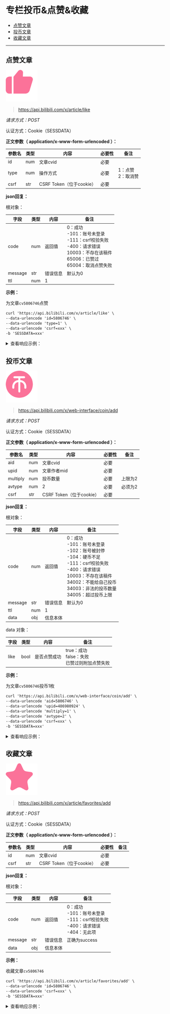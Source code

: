 # 专栏投币&点赞&收藏

- [点赞文章](#点赞文章)
- [投币文章](#投币文章)
- [收藏文章](#收藏文章)

---

## 点赞文章

<img src="../../assets/img/like.svg" width="100" height="100"/>

> https://api.bilibili.com/x/article/like

*请求方式：POST*

认证方式：Cookie（SESSDATA）

**正文参数（ application/x-www-form-urlencoded ）：**

| 参数名 | 类型 | 内容                | 必要性 | 备注                   |
| ------ | ---- | ------------------- | ------ | ---------------------- |
| id     | num  | 文章cvid            | 必要   |                        |
| type   | num  | 操作方式            | 必要   | 1：点赞<br />2：取消赞 |
| csrf   | str  | CSRF Token（位于cookie） | 必要   |                        |

**json回复：**

根对象：

| 字段    | 类型 | 内容     | 备注                                                         |
| ------- | ---- | -------- | ------------------------------------------------------------ |
| code    | num  | 返回值   | 0：成功 <br />-101：账号未登录<br />-111：csrf校验失败<br />-400：请求错误<br />10003：不存在该稿件<br />65006：已赞过<br />65004：取消点赞失败 |
| message | str  | 错误信息 | 默认为0                                                      |
| ttl     | num  | 1        |                                                              |

**示例：**

为文章`cv5806746`点赞

```shell
curl 'https://api.bilibili.com/x/article/like' \
--data-urlencode 'id=5806746' \
--data-urlencode 'type=1' \
--data-urlencode 'csrf=xxx' \
-b 'SESSDATA=xxx'
```

<details>
<summary>查看响应示例：</summary>

```json
{
    "code": 0,
    "message": "0",
    "ttl": 1
}
```

</details>

## 投币文章

<img src="../../assets/img/coin.svg" width="100" height="100"/>

> https://api.bilibili.com/x/web-interface/coin/add

*请求方式：POST*

认证方式：Cookie（SESSDATA）

**正文参数（ application/x-www-form-urlencoded ）：**

| 参数名   | 类型 | 内容                | 必要性 | 备注    |
| -------- | ---- | ------------------- | ------ | ------- |
| aid      | num  | 文章cvid            | 必要   |         |
| upid     | num  | 文章作者mid         | 必要   |         |
| multiply | num  | 投币数量            | 必要   | 上限为2 |
| avtype | num | 2 | 必要 | 必须为2 |
| csrf     | str  | CSRF Token（位于cookie） | 必要   |         |

**json回复：**

根对象：

| 字段    | 类型 | 内容     | 备注                                                         |
| ------- | ---- | -------- | ------------------------------------------------------------ |
| code    | num  | 返回值   | 0：成功<br />-101：账号未登录<br />-102：账号被封停<br />-104：硬币不足<br />-111：csrf校验失败<br />-400：请求错误<br />10003：不存在该稿件<br />34002：不能给自己投币<br />34003：非法的投币数量<br />34005：超过投币上限 |
| message | str  | 错误信息 | 默认为0                                                      |
| ttl     | num  | 1        |                                                              |
| data    | obj  | 信息本体 |                                                              |

data 对象：

| 字段 | 类型 | 内容         | 备注                                                  |
| ---- | ---- | ------------ | ----------------------------------------------------- |
| like | bool | 是否点赞成功 | true：成功<br />false：失败<br />已赞过则附加点赞失败 |

**示例：**

为文章`cv5806746`投币1枚

```shell
curl 'https://api.bilibili.com/x/web-interface/coin/add' \
--data-urlencode 'aid=5806746' \
--data-urlencode 'upid=486980924' \
--data-urlencode 'multiply=1' \
--data-urlencode 'avtype=2' \
--data-urlencode 'csrf=xxx' \
-b 'SESSDATA=xxx'
```

<details>
<summary>查看响应示例：</summary>

```json
{
    "code": 0,
    "message": "0",
    "ttl": 1,
    "data": {
        "like": false
    }
}
```

</details>

## 收藏文章

<img src="../../assets/img/fav.svg" width="100" height="100"/>

>https://api.bilibili.com/x/article/favorites/add

*请求方式：POST*

认证方式：Cookie（SESSDATA）

**正文参数（ application/x-www-form-urlencoded ）：**

| 参数名 | 类型 | 内容                | 必要性 | 备注 |
| ------ | ---- | ------------------- | ------ | ---- |
| id     | num  | 文章cvid            | 必要   |      |
| csrf   | str  | CSRF Token（位于cookie） | 必要   |      |

**json回复：**

根对象：

| 字段    | 类型 | 内容     | 备注                                                         |
| ------- | ---- | -------- | ------------------------------------------------------------ |
| code    | num  | 返回值   | 0：成功<br />-101：账号未登录<br />-111：csrf校验失败<br />-400：请求错误<br />-404：无此项 |
| message | str  | 错误信息 | 正确为success                                                |
| data    | obj  | 信息本体 |                                                              |

**示例：**

收藏文章`cv5806746`

```shell
curl 'https://api.bilibili.com/x/article/favorites/add' \
--data-urlencode 'id=5806746' \
--data-urlencode 'csrf=xxx' \
-b 'SESSDATA=xxx'
```

<details>
<summary>查看响应示例：</summary>

```json
{
    "code": 0,
    "message": "0",
    "ttl": 1
}
```

</details>
